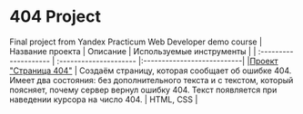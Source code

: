 # 404 Project
Final project from Yandex Practicum Web Developer demo course
| Название проекта            | Описание         | Используемые инструменты                     |
| :-------------------- | :--------------------- |:---------------------------|
|[Проект "Страница 404"](https://vh135.github.io/404-project/) | Создаём страницу, которая сообщает об ошибке 404. Имеет два состояния: без дополнительного текста и с текстом, который поясняет, почему сервер вернул ошибку 404. Текст появляется при наведении курсора на число 404. | HTML, CSS |
